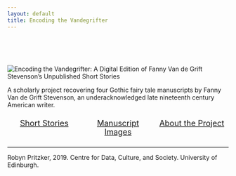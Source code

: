 ```yaml
---
layout: default
title: Encoding the Vandegrifter
---
```


<head>
 
<link rel="stylesheet" href="path/to/balloon.css">
 
 <style>
    .flex-container {
      display: flex;
      justify-content: center;
    }

    .flex-container > div {
      width: 300%;
      margin: 10px;
      text-align: center;
      line-height: 20px;
      font-size: 18px;
    }
    

.topnav {
  display: inline-block;
  height: 25px;
  width: 800px;
  font: 18px/1 Georgia, Garamond, serif;
  text-transform: uppercase;
}

h2 {
display: block;
width: 800px;
text-align: center;
}
 
</style>  
</head>


<br/><br/><br/>
    
 <img src="https://robynpritzker.github.io/encodingvandegrifter/logo.png" alt="Encoding the Vandegrifter: A Digital Edition of Fanny Van de Grift Stevenson’s Unpublished Short Stories">

<p>A scholarly project recovering four Gothic fairy tale manuscripts by Fanny Van de Grift Stevenson, an underacknowledged late nineteenth century American writer.</p>

<div class="introduction">
  <div class="flex-container">
    <div class="overlay">
     <a href="{{ site.baseurl }}/storiesIndex.html"><span class="caption" style="display:block">Short Stories</span></a>
    </div>
    <div class="overlay">
      <a href="{{ site.baseurl }}/imagesIndex.html"><span class="caption" style="display:block">Manuscript Images</span></a>
    </div>
    <div class="overlay">
      <a href="{{ site.baseurl }}/aboutIndex.html"><span class="caption" style="display:block">About the Project</span></a>
    </div>
  </div>
</div>
<hr />


 
<span data-balloon="I'm a tooltip." data-balloon-pos="up">Robyn Pritzker, 2019. Centre for Data, Culture, and Society. University of Edinburgh.</span>
